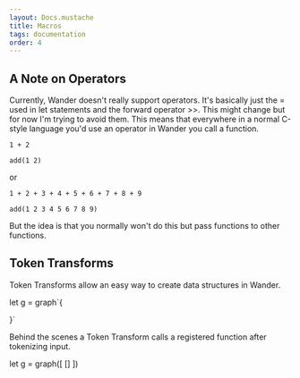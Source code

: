 ```yaml
---
layout: Docs.mustache
title: Macros
tags: documentation
order: 4
---
```


## A Note on Operators

Currently, Wander doesn't really support operators.
It's basically just the = used in let statements and the forward operator >>.
This might change but for now I'm trying to avoid them.
This means that everywhere in a normal C-style language you'd use an operator in Wander you call a function.

`1 + 2`

`add(1 2)`

or

`1 + 2 + 3 + 4 + 5 + 6 + 7 + 8 + 9`

`add(1 2 3 4 5 6 7 8 9)`

But the idea is that you normally won't do this but pass functions to other functions.

## Token Transforms

Token Transforms allow an easy way to create data structures in Wander.

<wander-code>
let g = graph`{

}`
</wander-code>

Behind the scenes a Token Transform calls a registered function after tokenizing input.

<wander-code>
let g = graph([
  []
])
</wander-code>
